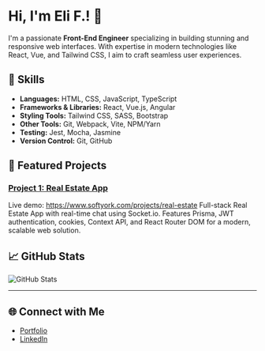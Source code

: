 # Hi, I'm Eli F.! 👋

I'm a passionate **Front-End Engineer** specializing in building stunning and responsive web interfaces. With expertise in modern technologies like React, Vue, and Tailwind CSS, I aim to craft seamless user experiences.

## 🚀 Skills
- **Languages:** HTML, CSS, JavaScript, TypeScript
- **Frameworks & Libraries:** React, Vue.js, Angular
- **Styling Tools:** Tailwind CSS, SASS, Bootstrap
- **Other Tools:** Git, Webpack, Vite, NPM/Yarn
- **Testing:** Jest, Mocha, Jasmine
- **Version Control:** Git, GitHub

## 🌟 Featured Projects
### [Project 1: Real Estate App](https://github.com/scriptwizpro/real_estate)
Live demo: https://www.softyork.com/projects/real-estate
Full-stack Real Estate App with real-time chat using Socket.io. Features Prisma, JWT authentication, cookies, Context API, and React Router DOM for a modern, scalable web solution.

## 📈 GitHub Stats
![GitHub Stats](https://github-readme-stats.vercel.app/api?username=scriptwizpro&show_icons=true&theme=radical)

---

## 🌐 Connect with Me
- [Portfolio](https://www.softyork.com)
- [LinkedIn](https://linkedin.com/in/eli-f-)
